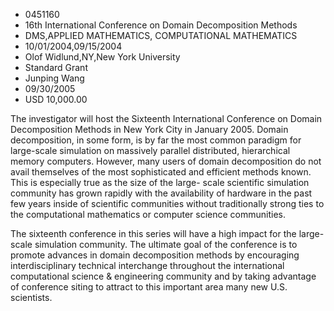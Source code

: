 
* 0451160
* 16th International Conference on Domain Decomposition Methods
* DMS,APPLIED MATHEMATICS, COMPUTATIONAL MATHEMATICS
* 10/01/2004,09/15/2004
* Olof Widlund,NY,New York University
* Standard Grant
* Junping Wang
* 09/30/2005
* USD 10,000.00

The investigator will host the Sixteenth International Conference on Domain
Decomposition Methods in New York City in January 2005. Domain decomposition, in
some form, is by far the most common paradigm for large-scale simulation on
massively parallel distributed, hierarchical memory computers. However, many
users of domain decomposition do not avail themselves of the most sophisticated
and efficient methods known. This is especially true as the size of the large-
scale scientific simulation community has grown rapidly with the availability of
hardware in the past few years inside of scientific communities without
traditionally strong ties to the computational mathematics or computer science
communities.

The sixteenth conference in this series will have a high impact for the large-
scale simulation community. The ultimate goal of the conference is to promote
advances in domain decomposition methods by encouraging interdisciplinary
technical interchange throughout the international computational science &
engineering community and by taking advantage of conference siting to attract to
this important area many new U.S. scientists.
